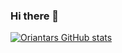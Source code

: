 ### Hi there 👋
[![Oriantars GitHub stats](https://github-readme-stats.vercel.app/api?username=anuraghazra)](https://github.com/Oriantar/github-readme-stats)
<!--
**Oriantar/Oriantar** is a ✨ _special_ ✨ repository because its `README.md` (this file) appears on your GitHub profile.

Here are some ideas to get you started:

- 🔭 I’m currently working on ...
- 🌱 I’m currently learning ...
- 👯 I’m looking to collaborate on ...
- 🤔 I’m looking for help with ...
- 💬 Ask me about ...
- 📫 How to reach me: ...
- 😄 Pronouns: ...
- ⚡ Fun fact: ...
-->
